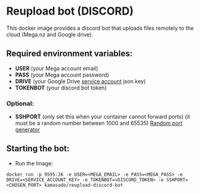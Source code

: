 # Reupload bot (DISCORD)

  This docker image provides a discord bot that uploads files remotely to the cloud (Mega.nz and Google drive).

## **Required environment variables:**
  - **USER** (your Mega account email)
  - **PASS** (your Mega account password)
  - **DRIVE** (your Google Drive [service account](https://console.developers.google.com/iam-admin/serviceaccounts) json key)
  - **TOKENBOT** (your discord bot token)

### Optional:
  - **SSHPORT** (only set this when your container cannot forward ports) (it must be a random number between 1000 and 65535) [Random port generator](https://www.random.org/integers/?num=10&min=1000&max=65535&col=3&base=10&format=html&rnd=new)

## **Starting the bot:**
  - Run the Image:
  ```
  docker run -p 9595:26 -e USER=<MEGA_EMAIL> -e PASS=<MEGA_PASS> -e DRIVE=<SERVICE_ACCOUNT_KEY> -e TOKENBOT=<DISCORD_TOKEN> -e SSHPORT=<CHOSEN_PORT> kamasado/reupload-discord-bot
  ```
